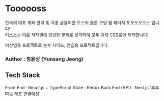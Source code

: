 # Toooooss

한국의 대표 계좌 관리 및 각종 금융어플 토스의 클론 코딩 웹 페이지 토오오오오스 입니다!  
리소스는 따로 저작권에 민감한 문제로 생각하여 모두 자체 CSS로만 제작합니다!  

비상업용 프로젝트로 순수 사이드, 연습용 프로젝트입니다.  

### Author : 정윤상 (Yunsang Jeong)
## Tech Stack

Front End : React.js + TypeScript
State : Redux
Back End (API) : Nest.js '추후 따로 레포 연결예정'
